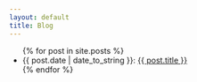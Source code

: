 ```yaml
---
layout: default
title: Blog
---
```



<ul class="posts">
  {% for post in site.posts %}
    <li><span><time datatime="{{ post.date }}">{{ post.date | date_to_string }}</time>:</span> <a href="{{ post.url }}">{{ post.title }}</a></li>
  {% endfor %}
</ul>
